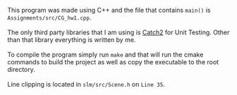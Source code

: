 This program was made using C++ and the file that contains `main()` is `Assignments/src/CG_hw1.cpp`. \
\
The only third party libraries that I am using is [Catch2](https://github.com/catchorg/Catch2) for Unit Testing. Other than that library everything is written by me. \
\
To compile the program simply run `make` and that will run the cmake commands to build the project as well as copy the executable to the root directory. \
\
Line clipping is located in `slm/src/Scene.h` on `Line 35`.
